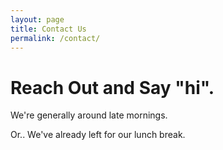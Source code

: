 ```yaml
---
layout: page
title: Contact Us
permalink: /contact/
---
```


# Reach Out and Say "hi".

We're generally around late mornings. 

Or.. We've already left for our lunch break. 	


